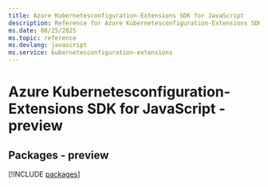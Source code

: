 ```yaml
---
title: Azure Kubernetesconfiguration-Extensions SDK for JavaScript
description: Reference for Azure Kubernetesconfiguration-Extensions SDK for JavaScript
ms.date: 08/25/2025
ms.topic: reference
ms.devlang: javascript
ms.service: kubernetesconfiguration-extensions
---
```

# Azure Kubernetesconfiguration-Extensions SDK for JavaScript - preview
## Packages - preview
[!INCLUDE [packages](kubernetesconfiguration-extensions-index.md)]